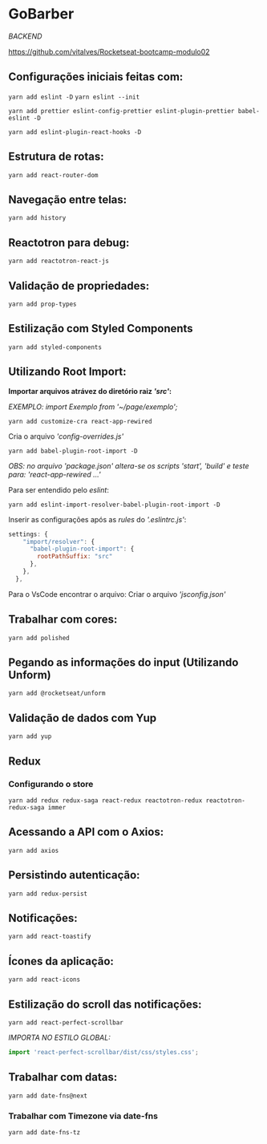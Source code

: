 # GoBarber

_BACKEND_

https://github.com/vitalves/Rocketseat-bootcamp-modulo02

## Configurações iniciais feitas com:

`yarn add eslint -D`
`yarn eslint --init`

`yarn add prettier eslint-config-prettier eslint-plugin-prettier babel-eslint -D`

`yarn add eslint-plugin-react-hooks -D`

## Estrutura de rotas:

`yarn add react-router-dom`

## Navegação entre telas:

`yarn add history`

## Reactotron para debug:

`yarn add reactotron-react-js`

## Validação de propriedades:

`yarn add prop-types`

## Estilização com Styled Components

`yarn add styled-components`

## Utilizando Root Import:
**Importar arquivos atrávez do diretório raiz _'src'_:**

_EXEMPLO: import Exemplo from '~/page/exemplo';_

`yarn add customize-cra react-app-rewired`

Cria o arquivo _'config-overrides.js'_

`yarn add babel-plugin-root-import -D`

_OBS: no arquivo 'package.json' altera-se os scripts 'start', 'build' e teste para: 'react-app-rewired ...'_

Para ser entendido pelo _eslint_:

`yarn add eslint-import-resolver-babel-plugin-root-import -D`

Inserir as configurações após as _rules_ do _'.eslintrc.js'_:

```js
settings: {
    "import/resolver": {
      "babel-plugin-root-import": {
        rootPathSuffix: "src"
      },
    },
  },
```
Para o VsCode encontrar o arquivo:
Criar o arquivo _'jsconfig.json'_


## Trabalhar com cores:

`yarn add polished`

## Pegando as informações do input (Utilizando Unform)

`yarn add @rocketseat/unform`

## Validação de dados com Yup

`yarn add yup`

## Redux

### Configurando o store

`yarn add redux redux-saga react-redux reactotron-redux reactotron-redux-saga immer`

## Acessando a API com o Axios:

`yarn add axios`


## Persistindo autenticação:

`yarn add redux-persist`

## Notificações:

`yarn add react-toastify`

## Ícones da aplicação:

`yarn add react-icons`

## Estilização do scroll das notificações:

`yarn add react-perfect-scrollbar`

_IMPORTA NO ESTILO GLOBAL:_

```js
import 'react-perfect-scrollbar/dist/css/styles.css';
```

## Trabalhar com datas:

`yarn add date-fns@next`

### Trabalhar com Timezone via date-fns

`yarn add date-fns-tz`

